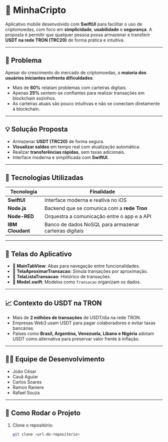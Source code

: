 # 💸 MinhaCripto

Aplicativo mobile desenvolvido com **SwiftUI** para facilitar o uso de criptomoedas, com foco em **simplicidade**, **usabilidade** e **segurança**. A proposta é permitir que qualquer pessoa possa armazenar e transferir **USDT na rede TRON (TRC20)** de forma prática e intuitiva.

---

## 🚨 Problema

Apesar do crescimento do mercado de criptomoedas, a **maioria dos usuários iniciantes enfrenta dificuldades**:

- Mais de **60%** relatam problemas com carteiras digitais.
- Apenas **25%** sentem-se confiantes para realizar transações em blockchain sozinhos.
- As carteiras atuais são pouco intuitivas e não se conectam diretamente à blockchain.

---

## 💡 Solução Proposta

- Armazenar **USDT (TRC20)** de forma segura.
- **Visualizar saldos** em tempo real com atualização automática.
- Realizar **transferências rápidas**, sem taxas adicionais.
- Interface moderna e simplificada com **SwiftUI**.

---

## 🔧 Tecnologias Utilizadas

| Tecnologia     | Finalidade                                              |
|----------------|----------------------------------------------------------|
| **SwiftUI**     | Interface moderna e reativa no iOS                      |
| **Node.js**     | Backend que se comunica com a **rede Tron**             |
| **Node-RED**    | Orquestra a comunicação entre o app e a API             |
| **IBM Cloudant**| Banco de dados NoSQL para armazenar carteiras digitais  |

---

## 📲 Telas do Aplicativo

- 🧭 **MainTabView**: Abas para navegação entre funcionalidades.
- 💸 **TelaAproximarTransacao**: Simula transações por aproximação.
- 📃 **TelaListaTransacao**: Histórico de transações.
- 🧠 **Model.swift**: Modelos como `Transacao` organizam os dados.

---

## 📈 Contexto do USDT na TRON

- Mais de **2 milhões de transações** de USDT/dia na rede TRON.
- Empresas Web3 usam USDT para pagar colaboradores e evitar taxas bancárias.
- Países como **Brasil, Argentina, Venezuela, Líbano e Nigéria** adotam USDT como alternativa para preservar valor frente à inflação.

---

## 🧑‍💻 Equipe de Desenvolvimento

- João César  
- Cauã Aguiar  
- Carlos Soares  
- Ramon Raniere  
- Rafael Souza

---

## 🚀 Como Rodar o Projeto

1. Clone o repositório:
   ```bash
   git clone <url-do-repositorio>
